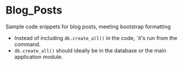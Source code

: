 # Blog_Posts
Sample code snippets for blog posts, meeting bootstrap formatting
- Instead of including `db.create_all()` in the code, `it's run from the command.
- `db.create_all()` should ideally be in the database or the main application module.

